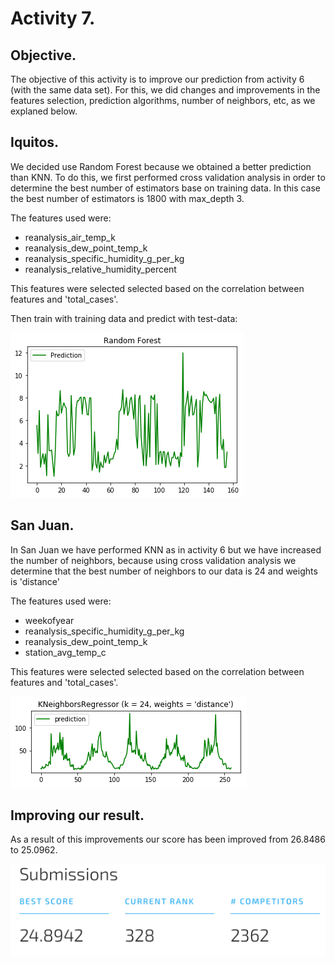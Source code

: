 # Activity 7.

## Objective.

The objective of this activity is to improve our prediction from activity 6 (with the same data set). For this, we did changes and improvements in the features selection, prediction algorithms, number of neighbors, etc, as we explaned below.

## Iquitos.

We decided use Random Forest because we obtained a better prediction than KNN. To do this, we first performed cross validation analysis in order to determine the best number of estimators base on training data. In this case the best number of estimators is 1800 with max_depth 3.

The features used were:
- reanalysis_air_temp_k
- reanalysis_dew_point_temp_k
- reanalysis_specific_humidity_g_per_kg
- reanalysis_relative_humidity_percent

This features were selected selected based on the correlation between features and 'total_cases'.

Then train with training data and predict with test-data:

 ![(Fig 1)](https://github.com/AdrianMoPe/Tecnicas-de-Aprendizaje-Automatico/blob/master/Activity_7/Images/iquitosPrediction.png)
 
 ## San Juan.
 
In San Juan we have performed KNN as in activity 6 but we have increased the number of neighbors, because using cross validation analysis we determine that the best number of neighbors to our data is 24 and weights is 'distance'
 
The features used were:
- weekofyear
- reanalysis_specific_humidity_g_per_kg
- reanalysis_dew_point_temp_k 
- station_avg_temp_c 

This features were selected selected based on the correlation between features and 'total_cases'.

 ![(Fig 2)](https://github.com/AdrianMoPe/Tecnicas-de-Aprendizaje-Automatico/blob/master/Activity_7/Images/sjPrediction.png)
 
 ## Improving our result.
 
As a result of this improvements our score has been improved from 26.8486 to 25.0962.

 ![(Fig 3)](https://github.com/AdrianMoPe/Tecnicas-de-Aprendizaje-Automatico/blob/master/Activity_7/Images/score.png)
